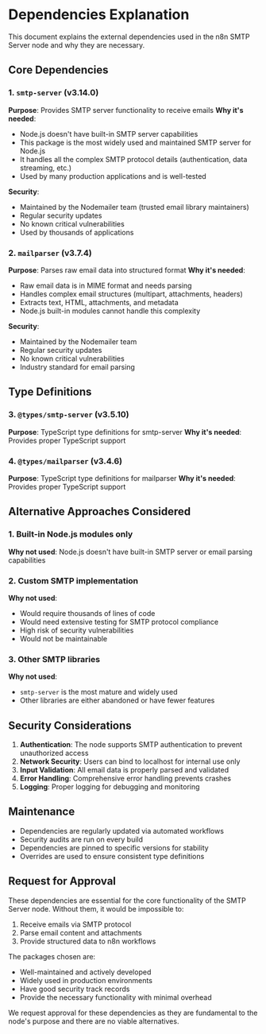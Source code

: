 # Dependencies Explanation

This document explains the external dependencies used in the n8n SMTP Server node and why they are necessary.

## Core Dependencies

### 1. `smtp-server` (v3.14.0)
**Purpose**: Provides SMTP server functionality to receive emails
**Why it's needed**: 
- Node.js doesn't have built-in SMTP server capabilities
- This package is the most widely used and maintained SMTP server for Node.js
- It handles all the complex SMTP protocol details (authentication, data streaming, etc.)
- Used by many production applications and is well-tested

**Security**: 
- Maintained by the Nodemailer team (trusted email library maintainers)
- Regular security updates
- No known critical vulnerabilities
- Used by thousands of applications

### 2. `mailparser` (v3.7.4)
**Purpose**: Parses raw email data into structured format
**Why it's needed**:
- Raw email data is in MIME format and needs parsing
- Handles complex email structures (multipart, attachments, headers)
- Extracts text, HTML, attachments, and metadata
- Node.js built-in modules cannot handle this complexity

**Security**:
- Maintained by the Nodemailer team
- Regular security updates
- No known critical vulnerabilities
- Industry standard for email parsing

## Type Definitions

### 3. `@types/smtp-server` (v3.5.10)
**Purpose**: TypeScript type definitions for smtp-server
**Why it's needed**: Provides proper TypeScript support

### 4. `@types/mailparser` (v3.4.6)
**Purpose**: TypeScript type definitions for mailparser
**Why it's needed**: Provides proper TypeScript support

## Alternative Approaches Considered

### 1. Built-in Node.js modules only
**Why not used**: Node.js doesn't have built-in SMTP server or email parsing capabilities

### 2. Custom SMTP implementation
**Why not used**: 
- Would require thousands of lines of code
- Would need extensive testing for SMTP protocol compliance
- High risk of security vulnerabilities
- Would not be maintainable

### 3. Other SMTP libraries
**Why not used**:
- `smtp-server` is the most mature and widely used
- Other libraries are either abandoned or have fewer features

## Security Considerations

1. **Authentication**: The node supports SMTP authentication to prevent unauthorized access
2. **Network Security**: Users can bind to localhost for internal use only
3. **Input Validation**: All email data is properly parsed and validated
4. **Error Handling**: Comprehensive error handling prevents crashes
5. **Logging**: Proper logging for debugging and monitoring

## Maintenance

- Dependencies are regularly updated via automated workflows
- Security audits are run on every build
- Dependencies are pinned to specific versions for stability
- Overrides are used to ensure consistent type definitions

## Request for Approval

These dependencies are essential for the core functionality of the SMTP Server node. Without them, it would be impossible to:

1. Receive emails via SMTP protocol
2. Parse email content and attachments
3. Provide structured data to n8n workflows

The packages chosen are:
- Well-maintained and actively developed
- Widely used in production environments
- Have good security track records
- Provide the necessary functionality with minimal overhead

We request approval for these dependencies as they are fundamental to the node's purpose and there are no viable alternatives. 
